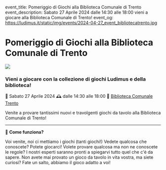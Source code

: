 event_title: Pomeriggio di Giochi alla Biblioteca Comunale di Trento
event_description: Sabato 27 Aprile 2024 dalle 14:30 alle 18:00 vieni a giocare alla Biblioteca Comunale di Trento!
event_og: https://ludimus.it/static/img/events/2024-04-27_event_bibliotecatrento.jpg

# Pomeriggio di Giochi alla Biblioteca Comunale di Trento

![](https://ludimus.it/static/img/events/2024-04-27_event_bibliotecatrento.jpg)

### Vieni a giocare con la collezione di giochi Ludimus e della biblioteca!

📅 Sabato 27 Aprile 2024
🕰 dalle 14:30 alle 18:00
📍 [Biblioteca Comunale Trento](https://maps.app.goo.gl/7YHe7NZrrnUyVHGF9)

Venite a provare tantissimi nuovi e travolgenti giochi da tavolo alla Biblioteca Comunale di Trento!

---

🎲 **Come funziona?**

Voi venite, noi ci mettiamo i giochi (tanti giochi!)
Vedete qualcosa che conoscete? Potete giocarci!
Volete provare qualcosa ma non ne conoscete le regole? I nostri esperti saranno pronti a spiegarvi tutto quel che c'è da sapere.
Non avete mai provato un gioco da tavolo in vita vostra, ma siete curiosi? Fate un salto, abbiamo il gioco adatto a voi!

